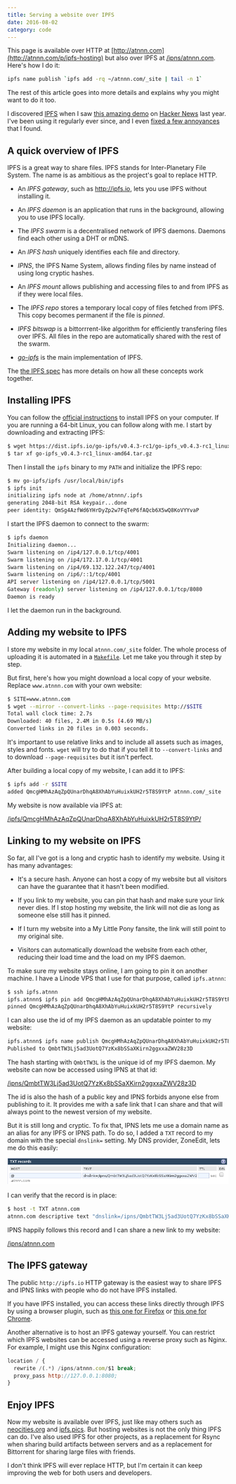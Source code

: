 ```yaml
---
title: Serving a website over IPFS
date: 2016-08-02
category: code
---
```


This page is available over HTTP at
[http://atnnn.com](http://atnnn.com/p/ipfs-hosting) but also over IPFS
at
[/ipns/atnnn.com](http://ipfs.io/ipns/atnnn.com/p/ipfs-hosting). Here's
how I do it:

```bash
ipfs name publish `ipfs add -rq ~/atnnn.com/_site | tail -n 1`
```

The rest of this article goes into more details and explains why you
might want to do it too.

I discovered [IPFS](http://ipfs.io) when I saw
[this amazing demo](https://www.youtube.com/watch?v=8CMxDNuuAiQ) on
[Hacker News](https://news.ycombinator.com/item?id=9083849) last
year. I've been using it regularly ever since, and I even
[fixed a few annoyances](https://github.com/ipfs/go-ipfs/commits?author=AtnNn)
that I found.

## A quick overview of IPFS

IPFS is a great way to share files. IPFS stands for Inter-Planetary
File System. The name is as ambitious as the project's goal to replace
HTTP.

* An *IPFS gateway*, such as <http://ipfs.io>, lets you use IPFS
  without installing it.

* An *IPFS daemon* is an application that runs in the background,
  allowing you to use IPFS locally.

* The *IPFS swarm* is a decentralised network of IPFS daemons. Daemons
  find each other using a DHT or mDNS.

* An *IPFS hash* uniquely identifies each file and directory.

* *IPNS*, the IPFS Name System, allows finding files by name instead
  of using long cryptic hashes.

* An *IPFS mount* allows publishing and accessing files to and from IPFS
  as if they were local files.

* The *IPFS repo* stores a temporary local copy of files fetched from IPFS. This
  copy becomes permanent if the file is *pinned*.

* *IPFS bitswap* is a bittorrrent-like algorithm for efficiently
  transfering files over IPFS. All files in the repo are automatically
  shared with the rest of the swarm.

* [*go-ipfs*](https://github.com/ipfs/go-ipfs) is the main
  implementation of IPFS.

The [the IPFS spec](https://github.com/ipfs/specs) has more details on
how all these concepts work together.

## Installing IPFS

You can follow the
[official instructions](https://ipfs.io/docs/install/) to install IPFS
on your computer. If you are running a 64-bit Linux, you can follow
along with me. I start by downloading and extracting IPFS:

```bash
$ wget https://dist.ipfs.io/go-ipfs/v0.4.3-rc1/go-ipfs_v0.4.3-rc1_linux-amd64.tar.gz
$ tar xf go-ipfs_v0.4.3-rc1_linux-amd64.tar.gz
```

Then I install the `ipfs` binary to my `PATH` and initialize the IPFS repo:

```bash
$ mv go-ipfs/ipfs /usr/local/bin/ipfs
$ ipfs init
initializing ipfs node at /home/atnnn/.ipfs
generating 2048-bit RSA keypair...done
peer identity: QmSg4AzfWd6YHrDyZp2w7FqTeP6fAQcb6X5wQ8KoVYYvaP
```

I start the IPFS daemon to connect to the swarm:

```bash
$ ipfs daemon
Initializing daemon...
Swarm listening on /ip4/127.0.0.1/tcp/4001
Swarm listening on /ip4/172.17.0.1/tcp/4001
Swarm listening on /ip4/69.132.122.247/tcp/4001
Swarm listening on /ip6/::1/tcp/4001
API server listening on /ip4/127.0.0.1/tcp/5001
Gateway (readonly) server listening on /ip4/127.0.0.1/tcp/8080
Daemon is ready
```

I let the daemon run in the background.

## Adding my website to IPFS

I store my website in my local `atnnn.com/_site` folder. The whole
process of uploading it is automated in a
[`Makefile`](https://github.com/AtnNn/atnnn.com/blob/master/Makefile#L23-L25). Let
me take you through it step by step.

But first, here's how you might download a local copy of your
website. Replace `www.atnnn.com` with your own website:

```bash
$ SITE=www.atnnn.com
$ wget --mirror --convert-links --page-requisites http://$SITE
Total wall clock time: 2.7s
Downloaded: 40 files, 2.4M in 0.5s (4.69 MB/s)
Converted links in 20 files in 0.003 seconds.
```

It's important to use relative links and to include all assets such as
images, styles and fonts. `wget` will try to do that if you tell it to
`--convert-links` and to download `--page-requisites` but it isn't
perfect.

After building a local copy of my website, I can add it to IPFS:

```bash
$ ipfs add -r $SITE
added QmcgHMhAzAqZpQUnarDhqA8XhAbYuHuixkUH2r5T8S9YtP atnnn.com/_site
```

My website is now available via IPFS at:

[/ipfs/QmcgHMhAzAqZpQUnarDhqA8XhAbYuHuixkUH2r5T8S9YtP/](https://ipfs.io/ipfs/QmcgHMhAzAqZpQUnarDhqA8XhAbYuHuixkUH2r5T8S9YtP/)

## Linking to my website on IPFS

So far, all I've got is a long and cryptic hash to identify my
website. Using it has many advantages:

* It's a secure hash. Anyone can host a copy of my website but all
  visitors can have the guarantee that it hasn't been modified.

* If you link to my website, you can pin that hash and make sure your
  link never dies. If I stop hosting my website, the link will not die
  as long as someone else still has it pinned.

* If I turn my website into a My Little Pony fansite, the link will
  still point to my original site.

* Visitors can automatically download the website from each other, reducing their
  load time and the load on my IPFS daemon.

To make sure my website stays online, I am going to pin it on another
machine. I have a Linode VPS that I use for that purpose, called
`ipfs.atnnn`:

```bash
$ ssh ipfs.atnnn
ipfs.atnnn$ ipfs pin add QmcgHMhAzAqZpQUnarDhqA8XhAbYuHuixkUH2r5T8S9YtP
pinned QmcgHMhAzAqZpQUnarDhqA8XhAbYuHuixkUH2r5T8S9YtP recursively
```

I can also use the id of my IPFS daemon as an updatable pointer to my
website:

```bash
ipfs.atnnn$ ipfs name publish QmcgHMhAzAqZpQUnarDhqA8XhAbYuHuixkUH2r5T8S9YtP
Published to QmbtTW3Lj5ad3UotQ7YzKx8bSSaXKirn2ggxxaZWV28z3D
```

The hash starting with `QmbtTW3L` is the unique id of my IPFS
daemon. My website can now be accessed using IPNS at that id:

[/ipns/QmbtTW3Lj5ad3UotQ7YzKx8bSSaXKirn2ggxxaZWV28z3D](https://ipfs.io/ipns/QmbtTW3Lj5ad3UotQ7YzKx8bSSaXKirn2ggxxaZWV28z3D)

The id is also the hash of a public key and IPNS forbids anyone else
from publishing to it. It provides me with a safe link that I can share
and that will always point to the newest version of my website.

But it is still long and cryptic. To fix that, IPNS lets me use a
domain name as an alias for any IPFS or IPNS path. To do so, I added a
`TXT` record to my domain with the special `dnslink=` setting.  My DNS
provider, ZoneEdit, lets me do this easily:

![](/images/dnslink.png)

I can verify that the record is in place:

```bash
$ host -t TXT atnnn.com
atnnn.com descriptive text "dnslink=/ipns/QmbtTW3Lj5ad3UotQ7YzKx8bSSaXKirn2ggxxaZWV28z3D"
```

IPNS happily follows this record and I can share a new link to my website:

[/ipns/atnnn.com](https://ipfs.io/ipns/atnnn.com/)

## The IPFS gateway

The public `http://ipfs.io` HTTP gateway is the easiest way to share
IPFS and IPNS links with people who do not have IPFS installed.

If you have IPFS installed, you can access these links directly
through IPFS by using a browser plugin, such as
[this one for Firefox](https://addons.mozilla.org/en-US/firefox/addon/ipfs-gateway-redirect/)
or
[this one for Chrome](https://chrome.google.com/webstore/detail/ipfs-station/kckhgoigikkadogfdiojcblegfhdnjei).

Another alternative is to host an IPFS gateway yourself. You can
restrict which IPFS websites can be accessed using a reverse proxy
such as Nginx. For example, I might use this Nginx configuration:

```javascript
location / {
  rewrite /(.*) /ipns/atnnn.com/$1 break;
  proxy_pass http://127.0.0.1:8080;
}
```

## Enjoy IPFS

Now my website is available over IPFS, just like may others such as
[neocities.org](https://neocities.org/permanent-web) and
[ipfs.pics](https://ipfs.pics/). But hosting websites is not the only
thing IPFS can do. I've also used IPFS for other projects, as a
replacement for Rsync when sharing build artifacts between servers and
as a replacement for Bittorrent for sharing large files with friends.

I don't think IPFS will ever replace HTTP, but I'm certain it can keep
improving the web for both users and developers.
